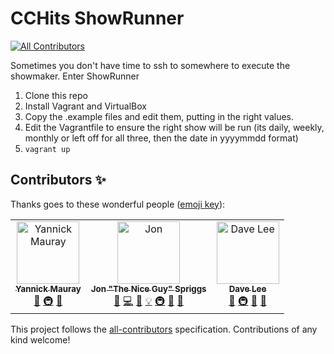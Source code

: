 # CCHits ShowRunner
[![All Contributors](https://img.shields.io/badge/all_contributors-3-orange.svg?style=flat-square)](#contributors)

Sometimes you don't have time to ssh to somewhere to execute the showmaker. Enter ShowRunner

1. Clone this repo
1. Install Vagrant and VirtualBox
1. Copy the .example files and edit them, putting in the right values.
1. Edit the Vagrantfile to ensure the right show will be run (its daily, weekly, monthly or left off for all three, then the date in yyyymmdd format)
1. `vagrant up`


## Contributors ✨

Thanks goes to these wonderful people ([emoji key](https://allcontributors.org/docs/en/emoji-key)):

<!-- ALL-CONTRIBUTORS-LIST:START - Do not remove or modify this section -->
<!-- prettier-ignore -->
<table>
  <tr>
    <td align="center"><a href="https://frenchguy.ch"><img src="https://avatars3.githubusercontent.com/u/2527227?v=4" width="100px;" alt="Yannick Mauray"/><br /><sub><b>Yannick Mauray</b></sub></a><br /><a href="#ideas-ymauray" title="Ideas, Planning, & Feedback">🤔</a> <a href="#infra-ymauray" title="Infrastructure (Hosting, Build-Tools, etc)">🚇</a> <a href="#userTesting-ymauray" title="User Testing">📓</a></td>
    <td align="center"><a href="http://jon.sprig.gs"><img src="https://avatars3.githubusercontent.com/u/228671?v=4" width="100px;" alt="Jon "The Nice Guy" Spriggs"/><br /><sub><b>Jon "The Nice Guy" Spriggs</b></sub></a><br /><a href="https://github.com/CCHits/ShowRunner/issues?q=author%3AJonTheNiceGuy" title="Bug reports">🐛</a> <a href="https://github.com/CCHits/ShowRunner/commits?author=JonTheNiceGuy" title="Code">💻</a> <a href="https://github.com/CCHits/ShowRunner/commits?author=JonTheNiceGuy" title="Documentation">📖</a> <a href="#example-JonTheNiceGuy" title="Examples">💡</a> <a href="#infra-JonTheNiceGuy" title="Infrastructure (Hosting, Build-Tools, etc)">🚇</a> <a href="#maintenance-JonTheNiceGuy" title="Maintenance">🚧</a> <a href="#userTesting-JonTheNiceGuy" title="User Testing">📓</a></td>
    <td align="center"><a href="https://thelovebug.org/"><img src="https://avatars0.githubusercontent.com/u/2915687?v=4" width="100px;" alt="Dave Lee"/><br /><sub><b>Dave Lee</b></sub></a><br /><a href="#ideas-thelovebug" title="Ideas, Planning, & Feedback">🤔</a> <a href="#infra-thelovebug" title="Infrastructure (Hosting, Build-Tools, etc)">🚇</a> <a href="#userTesting-thelovebug" title="User Testing">📓</a> <a href="#review-thelovebug" title="Reviewed Pull Requests">👀</a></td>
  </tr>
</table>

<!-- ALL-CONTRIBUTORS-LIST:END -->

This project follows the [all-contributors](https://github.com/all-contributors/all-contributors) specification. Contributions of any kind welcome!